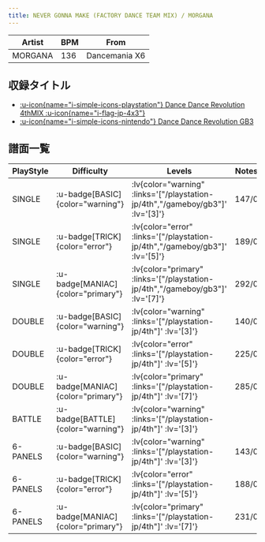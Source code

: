 ```yaml
---
title: NEVER GONNA MAKE (FACTORY DANCE TEAM MIX) / MORGANA
---
```


|Artist|BPM|From|
|------|---|----|
|MORGANA|136|Dancemania X6|

## 収録タイトル

- [ :u-icon{name="i-simple-icons-playstation"} Dance Dance Revolution 4thMIX :u-icon{name="i-flag-jp-4x3"} ](/playstation-jp/4th)
- [ :u-icon{name="i-simple-icons-nintendo"} Dance Dance Revolution GB3](/gameboy/gb3)

## 譜面一覧

|PlayStyle|Difficulty|Levels|Notes|Movie|
|---------|----------|------|-----|-----|
|SINGLE| :u-badge[BASIC]{color="warning"} | :lv{color="warning" :links='["/playstation-jp/4th","/gameboy/gb3"]' :lv='[3]'} |147/0||
|SINGLE| :u-badge[TRICK]{color="error"} | :lv{color="error" :links='["/playstation-jp/4th","/gameboy/gb3"]' :lv='[5]'} |189/0||
|SINGLE| :u-badge[MANIAC]{color="primary"} | :lv{color="primary" :links='["/playstation-jp/4th","/gameboy/gb3"]' :lv='[7]'} |292/0||
|DOUBLE| :u-badge[BASIC]{color="warning"} | :lv{color="warning" :links='["/playstation-jp/4th"]' :lv='[3]'} |140/0||
|DOUBLE| :u-badge[TRICK]{color="error"} | :lv{color="error" :links='["/playstation-jp/4th"]' :lv='[5]'} |225/0||
|DOUBLE| :u-badge[MANIAC]{color="primary"} | :lv{color="primary" :links='["/playstation-jp/4th"]' :lv='[7]'} |285/0||
|BATTLE| :u-badge[BATTLE]{color="warning"} | :lv{color="warning" :links='["/playstation-jp/4th"]' :lv='[3]'} |||
|6-PANELS| :u-badge[BASIC]{color="warning"} | :lv{color="warning" :links='["/playstation-jp/4th"]' :lv='[3]'} |143/0||
|6-PANELS| :u-badge[TRICK]{color="error"} | :lv{color="error" :links='["/playstation-jp/4th"]' :lv='[5]'} |188/0||
|6-PANELS| :u-badge[MANIAC]{color="primary"} | :lv{color="primary" :links='["/playstation-jp/4th"]' :lv='[7]'} |231/0||
